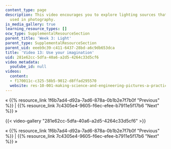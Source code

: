 ```yaml
---
content_type: page
description: This video encourages you to explore lighting sources that aren't typically
  used in photography.
is_media_gallery: true
learning_resource_types: []
ocw_type: SupplementalResourceSection
parent_title: 'Week 3: Light'
parent_type: SupplementalResourceSection
parent_uid: eeeb9c39-c411-6437-28bd-a6c9db653dca
title: 'Video 13: Use your imagination'
uid: 281e62cc-5dfa-40a6-a2d5-4264c33d5cf6
video_metadata:
  youtube_id: null
videos:
  content:
  - f170011c-c325-58b5-9012-d8ffad295570
  website: res-10-001-making-science-and-engineering-pictures-a-practical-guide-to-presenting-your-work-spring-2016
---
```


« {{% resource_link 1f6b7ad4-d92a-7ad6-878a-0b1b2e7f7b0f "Previous" %}} | {{% resource_link 7c4305e4-9605-f6ec-efee-b7911e5f17b6 "Next" %}} »

{{< video-gallery "281e62cc-5dfa-40a6-a2d5-4264c33d5cf6" >}}


« {{% resource_link 1f6b7ad4-d92a-7ad6-878a-0b1b2e7f7b0f "Previous" %}} | {{% resource_link 7c4305e4-9605-f6ec-efee-b7911e5f17b6 "Next" %}} »